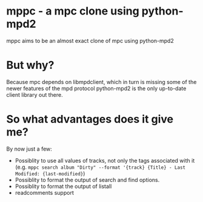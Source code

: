 # mppc - a mpc clone using python-mpd2

mppc aims to be an almost exact clone of mpc using python-mpd2

# But why?
Because mpc depends on libmpdclient, which in turn is missing some of the newer features of the mpd protocol
python-mpd2 is the only up-to-date client library out there.

# So what advantages does it give me?
By now just a few:
* Possiblity to use all values of tracks, not only the tags associated with it
  (e.g. `mppc search album "Dirty" --format '{track} {Title} - Last Modified: {last-modified}`)
* Possiblity to format the output of search and find options.
* Possiblity to format the output of listall
* readcomments support
